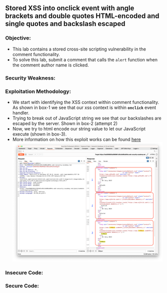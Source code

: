 ## Stored XSS into onclick event with angle brackets and double quotes HTML-encoded and single quotes and backslash escaped

### Objective:
- This lab contains a stored cross-site scripting vulnerability in the comment functionality.
- To solve this lab, submit a comment that calls the `alert` function when the comment author name is clicked.

### Security Weakness:

### Exploitation Methodology:
- We start with identifying the XSS context within comment functionality. As shown in box-1 we see that our xss context is within **`onclick`** event handler.
- Trying to break out of JavaScript string we see that our backslashes are escaped by the server. Shown in box-2 (attempt 2)
- Now, we try to html encode our string value to let our JavaScript execute (shown in box-3).
- More information on how this exploit works can be found [here](XSS%20Contexts#making-use-of-html-encoding)
![](./Images/229e0824e8cb25a29da540b0d00fcdeb.png)

### Insecure Code:

### Secure Code:
